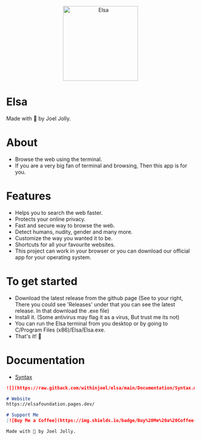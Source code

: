 <p align="center">
  <img src="https://github.com/withinJoel/Elsa/assets/128782382/1fa0cca9-7c72-4327-a7e7-3c15a2cc3406" alt="Elsa" width="200" height="200">
</p>

# Elsa
Made with 💖 by Joel Jolly.

# About
* Browse the web using the terminal.
* If you are a very big fan of terminal and browsing, Then this app is for you.

# Features
* Helps you to search the web faster.
* Protects your online privacy.
* Fast and secure way to browse the web.
* Detect humans, nudity, gender and many more.
* Customize the way you wanted it to be.
* Shortcuts for all your favourite websites.
* This project can work in your browser or you can download our official app for your operating system.

# To get started
* Download the latest release from the github page (See to your right, There you could see 'Releases' under that you can see the latest release. In that download the .exe file)
* Install it. (Some antivirus may flag it as a virus, But trust me its not)
* You can run the Elsa terminal from you desktop or by going to C/Program Files (x86)/Elsa/Elsa.exe.
* That's it! 🎉

# Documentation
* <a href="https://github.com/withinJoel/webshell/blob/main/Documentation/Syntax.md">Syntax</a>

```markdown
![](https://raw.githack.com/withinjoel/elsa/main/Documentation/Syntax.md)

# Website
https://elsafoundation.pages.dev/

# Support Me
[![Buy Me a Coffee](https://img.shields.io/badge/Buy%20Me%20a%20Coffee-Donate-orange?style=for-the-badge&logo=buy-me-a-coffee)](https://www.buymeacoffee.com/withinjoel)

Made with 💖 by Joel Jolly.